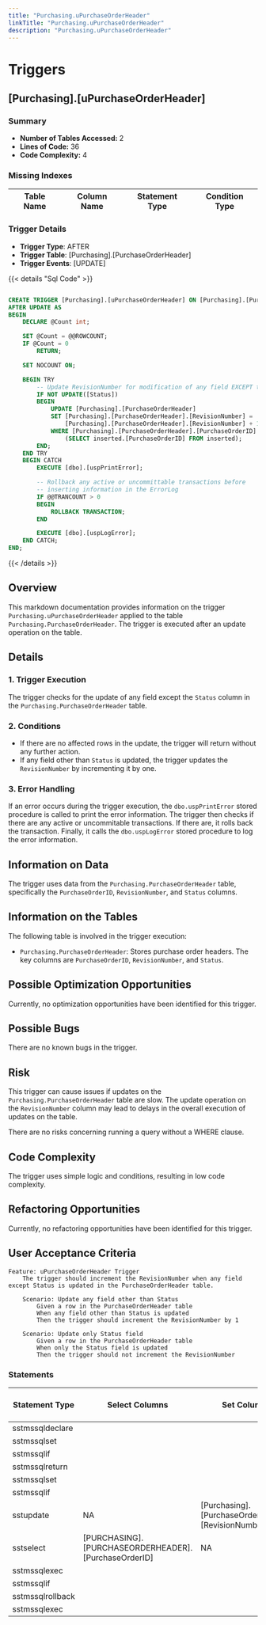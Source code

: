 ```yaml
---
title: "Purchasing.uPurchaseOrderHeader"
linkTitle: "Purchasing.uPurchaseOrderHeader"
description: "Purchasing.uPurchaseOrderHeader"
---
```


# Triggers

## [Purchasing].[uPurchaseOrderHeader]
### Summary


- **Number of Tables Accessed:** 2
- **Lines of Code:** 36
- **Code Complexity:** 4
### Missing Indexes

| Table Name | Column Name | Statement Type | Condition Type |
|---|---|---|---|


### Trigger Details

- **Trigger Type**: AFTER
- **Trigger Table**: [Purchasing].[PurchaseOrderHeader]
- **Trigger Events**: [UPDATE]

{{< details "Sql Code" >}}
```sql

CREATE TRIGGER [Purchasing].[uPurchaseOrderHeader] ON [Purchasing].[PurchaseOrderHeader] 
AFTER UPDATE AS 
BEGIN
    DECLARE @Count int;

    SET @Count = @@ROWCOUNT;
    IF @Count = 0 
        RETURN;

    SET NOCOUNT ON;

    BEGIN TRY
        -- Update RevisionNumber for modification of any field EXCEPT the Status.
        IF NOT UPDATE([Status])
        BEGIN
            UPDATE [Purchasing].[PurchaseOrderHeader]
            SET [Purchasing].[PurchaseOrderHeader].[RevisionNumber] = 
                [Purchasing].[PurchaseOrderHeader].[RevisionNumber] + 1
            WHERE [Purchasing].[PurchaseOrderHeader].[PurchaseOrderID] IN 
                (SELECT inserted.[PurchaseOrderID] FROM inserted);
        END;
    END TRY
    BEGIN CATCH
        EXECUTE [dbo].[uspPrintError];

        -- Rollback any active or uncommittable transactions before
        -- inserting information in the ErrorLog
        IF @@TRANCOUNT > 0
        BEGIN
            ROLLBACK TRANSACTION;
        END

        EXECUTE [dbo].[uspLogError];
    END CATCH;
END;

```
{{< /details >}}
## Overview
This markdown documentation provides information on the trigger `Purchasing.uPurchaseOrderHeader` applied to the table `Purchasing.PurchaseOrderHeader`. The trigger is executed after an update operation on the table. 

## Details
### 1. Trigger Execution
The trigger checks for the update of any field except the `Status` column in the `Purchasing.PurchaseOrderHeader` table.

### 2. Conditions
- If there are no affected rows in the update, the trigger will return without any further action.
- If any field other than `Status` is updated, the trigger updates the `RevisionNumber` by incrementing it by one.

### 3. Error Handling
If an error occurs during the trigger execution, the `dbo.uspPrintError` stored procedure is called to print the error information. The trigger then checks if there are any active or uncommitable transactions. If there are, it rolls back the transaction. Finally, it calls the `dbo.uspLogError` stored procedure to log the error information.

## Information on Data
The trigger uses data from the `Purchasing.PurchaseOrderHeader` table, specifically the `PurchaseOrderID`, `RevisionNumber`, and `Status` columns.

## Information on the Tables
The following table is involved in the trigger execution:

- `Purchasing.PurchaseOrderHeader`: Stores purchase order headers. The key columns are `PurchaseOrderID`, `RevisionNumber`, and `Status`.

## Possible Optimization Opportunities
Currently, no optimization opportunities have been identified for this trigger.

## Possible Bugs
There are no known bugs in the trigger.

## Risk
This trigger can cause issues if updates on the `Purchasing.PurchaseOrderHeader` table are slow. The update operation on the `RevisionNumber` column may lead to delays in the overall execution of updates on the table.

There are no risks concerning running a query without a WHERE clause.

## Code Complexity
The trigger uses simple logic and conditions, resulting in low code complexity.

## Refactoring Opportunities
Currently, no refactoring opportunities have been identified for this trigger.

## User Acceptance Criteria

```gherkin
Feature: uPurchaseOrderHeader Trigger
    The trigger should increment the RevisionNumber when any field except Status is updated in the PurchaseOrderHeader table.

    Scenario: Update any field other than Status
        Given a row in the PurchaseOrderHeader table
        When any field other than Status is updated
        Then the trigger should increment the RevisionNumber by 1

    Scenario: Update only Status field
        Given a row in the PurchaseOrderHeader table
        When only the Status field is updated
        Then the trigger should not increment the RevisionNumber
```
### Statements

| Statement Type | Select Columns | Set Columns | Insert Columns | Joins Columns | Where Columns | Order By Columns | Group By Columns | Having Columns | Table Name |
|---|---|---|---|---|---|---|---|---|---|
| sstmssqldeclare |  |  |  |  |  |  |  |  |  |
| sstmssqlset |  |  |  |  |  |  |  |  |  |
| sstmssqlif |  |  |  |  |  |  |  |  |  |
| sstmssqlreturn |  |  |  |  |  |  |  |  |  |
| sstmssqlset |  |  |  |  |  |  |  |  |  |
| sstmssqlif |  |  |  |  |  |  |  |  |  |
| sstupdate | NA | [Purchasing].[PurchaseOrderHeader].[RevisionNumber] | NA |  | [PURCHASING].[PURCHASEORDERHEADER].[PurchaseOrderID] |  |  |  | [Purchasing].[PurchaseOrderHeader] |
| sstselect | [PURCHASING].[PURCHASEORDERHEADER].[PurchaseOrderID] | NA | NA |  |  |  |  |  | inserted |
| sstmssqlexec |  |  |  |  |  |  |  |  |  |
| sstmssqlif |  |  |  |  |  |  |  |  |  |
| sstmssqlrollback |  |  |  |  |  |  |  |  |  |
| sstmssqlexec |  |  |  |  |  |  |  |  |  |

